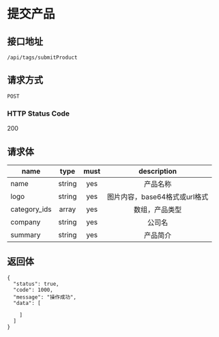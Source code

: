 # 提交产品

## 接口地址

`/api/tags/submitProduct`

## 请求方式

`POST`

### HTTP Status Code

200

## 请求体

| name     | type     | must     | description |
|----------|:--------:|:--------:|:--------:|
| name   | string   | yes     | 产品名称 |
| logo   | string   | yes     | 图片内容，base64格式或url格式 |
| category_ids     | array    | yes      | 数组，产品类型 |
| company     | string   | yes      | 公司名 |
| summary     | string   | yes      | 产品简介 |



## 返回体

```json5
{
  "status": true,
  "code": 1000,
  "message": "操作成功",
  "data": [
    
    ]
  ]
}
``` 
